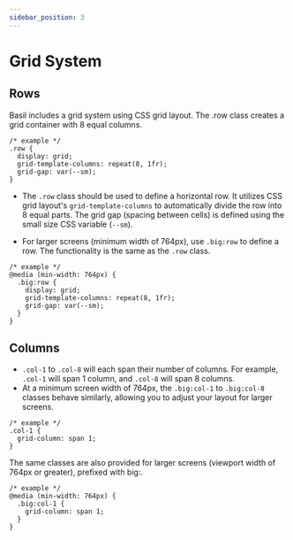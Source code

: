 ```yaml
---
sidebar_position: 3
---
```


# Grid System

## Rows

Basil includes a grid system using CSS grid layout. The .row class creates a grid container with 8 equal columns.

```
/* example */
.row {
  display: grid;
  grid-template-columns: repeat(8, 1fr);
  grid-gap: var(--sm);
}
```

- The `.row` class should be used to define a horizontal row. It utilizes CSS grid layout's `grid-template-columns` to automatically divide the row into 8 equal parts. The grid gap (spacing between cells) is defined using the small size CSS variable (`--sm`).

- For larger screens (minimum width of 764px), use `.big:row` to define a row. The functionality is the same as the `.row` class.

```
/* example */
@media (min-width: 764px) {
  .big:row {
    display: grid;
    grid-template-columns: repeat(8, 1fr);
    grid-gap: var(--sm);
  }
}
```

## Columns

- `.col-1` to `.col-8` will each span their number of columns. For example, `.col-1` will span 1 column, and `.col-8` will span 8 columns.
- At a minimum screen width of 764px, the `.big:col-1` to `.big:col-8` classes behave similarly, allowing you to adjust your layout for larger screens.

```
/* example */
.col-1 {
  grid-column: span 1;
}
```

The same classes are also provided for larger screens (viewport width of 764px or greater), prefixed with big:.

```
/* example */
@media (min-width: 764px) {
  .big:col-1 {
    grid-column: span 1;
  }
}
```
